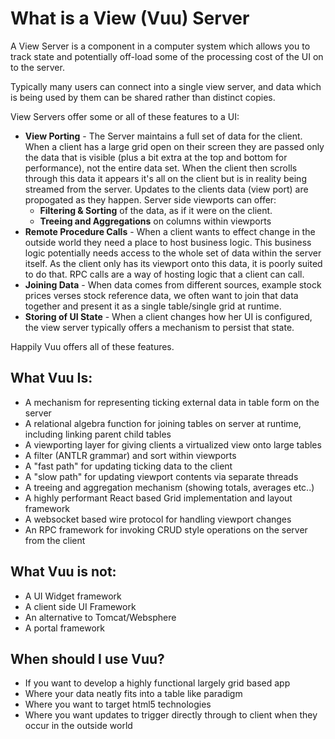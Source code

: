 # What is a View (Vuu) Server

A View Server is a component in a computer system which allows you to track state and potentially off-load some 
of the processing cost of the UI on to the server. 

Typically many users can connect into a single view server, and data which is being used by them can be shared rather than distinct copies. 

View Servers offer some or all of these features to a UI:

* **View Porting** - The Server maintains a full set of data for the client. When a client has a large grid open on their 
screen they are passed only the data that is visible (plus a bit extra at the top and bottom for performance), not the entire data set. When the 
client then scrolls through this data it appears it's all on the client but is in reality being streamed from the server.
Updates to the clients data (view port) are propogated as they happen. Server side viewports can offer:
  * **Filtering & Sorting** of the data, as if it were on the client. 
  * **Treeing and Aggregations** on columns within viewports
* **Remote Procedure Calls** - When a client wants to effect change in the outside world they need a place to host business
logic. This business logic potentially needs access to the whole set of data within the server itself. As the client only has its viewport
onto this data, it is poorly suited to do that. RPC calls are a way of hosting logic that a client can call.
* **Joining Data** - When data comes from different sources, example stock prices verses stock reference data, we often want to join that data together
and present it as a single table/single grid at runtime. 
* **Storing of UI State** - When a client changes how her UI is configured, the view server typically offers a mechanism to persist that state. 

Happily Vuu offers all of these features. 

## What Vuu Is:

* A mechanism for representing ticking external data in table form on the server
* A relational algebra function for joining tables on server at runtime, including linking parent child tables
* A viewporting layer for giving clients a virtualized view onto large tables
* A filter (ANTLR grammar) and sort within viewports
* A "fast path" for updating ticking data to the client
* A "slow path" for updating viewport contents via separate threads
* A treeing and aggregation mechanism (showing totals, averages etc..)
* A highly performant React based Grid implementation and layout framework
* A websocket based wire protocol for handling viewport changes
* An RPC framework for invoking CRUD style operations on the server from the client 

## What Vuu is not:

* A UI Widget framework
* A client side UI Framework
* An alternative to Tomcat/Websphere
* A portal framework

## When should I use Vuu?

* If you want to develop a highly functional largely grid based app
* Where your data neatly fits into a table like paradigm
* Where you want to target html5 technologies
* Where you want updates to trigger directly through to client when they occur in the outside world 
